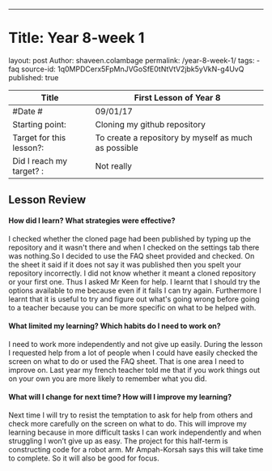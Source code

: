 ------
Title: Year 8-week 1
================
layout: post
Author: shaveen.colambage
permalink: /year-8-week-1/
tags: - faq
source-id: 1q0MPDCerx5FpMnJVGoSfE0tNtVtV2jbk5yVkN-g4UvQ
published: true


| Title 	| First Lesson of Year 8  |
| --------  |---------                |
| #Date #   | 09/01/17                |
| Starting point:  			| Cloning my github repository  						|
| Target for this lesson?:  | To create a repository by myself as much as possible	|
| Did I reach my target? :	| Not really 											|



**Lesson Review**
--------------------------
#### How did I learn? What strategies were effective?
 I checked whether the cloned page had been published by typing up the repository and it wasn't there and when I checked on the settings tab there was nothing.So I decided to use the FAQ sheet provided and checked. On the sheet it said if it does not say it was published then you spelt your repository incorrectly. I did not know whether it meant a cloned repository or your first one. Thus I asked Mr Keen for help. I learnt that I should try the options available to me because even if it fails I can try again. Furthermore I learnt that it is useful to try and figure out what's going wrong before going to a teacher because you can be more specific on what to be helped with.

#### What limited my learning? Which habits do I need to work on?
I need to work more independently and not give up easily. During the lesson I requested help from a lot of people when I could have easily checked the screen on what to do or used the FAQ sheet. That is one area I need to improve on. Last year my french teacher told me that if you work things out on your own you are more likely to remember what you did.

#### What will I change for next time? How will I improve my learning?
Next time I will try to resist the temptation to ask for help from others and check more carefully on the screen on what to do. This will improve my learning because in more difficult tasks I can work independently and when struggling I won’t give up as easy. The project for this half-term is constructing code for a robot arm. Mr Ampah-Korsah says this will take time to complete. So it will also be good for focus.
